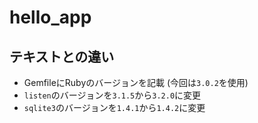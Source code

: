# hello_app
## テキストとの違い
- GemfileにRubyのバージョンを記載 (今回は`3.0.2`を使用)
- `listen`のバージョンを`3.1.5`から`3.2.0`に変更
- `sqlite3`のバージョンを`1.4.1`から`1.4.2`に変更
